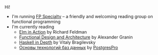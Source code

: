 Hi!

<!-- I'm currently working on [library app](https://github.com/VladimirLogachev/library) -->
- I'm running [FP Specialty](https://fpspecialty.github.io/) – a friendly and welcoming reading group on functional programming
- I'm currently reading 
  - [Elm in Action](https://www.manning.com/books/elm-in-action) by Richard Feldman
  - [Functional Design and Architecture](https://leanpub.com/functional-design-and-architecture) by Alexander Granin
  - [Haskell in Depth](https://www.manning.com/books/haskell-in-depth) by Vitaly Bragilevsky
  - [Основы технологий баз данных](https://postgrespro.ru/education/books/dbtech) by [PostgresPro](https://postgrespro.ru/)
